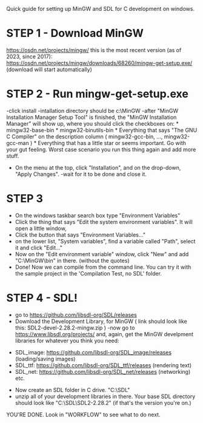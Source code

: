 Quick guide for setting up MinGW and SDL for C development on windows.

# STEP 1 - Download MinGW
https://osdn.net/projects/mingw/
this is the most recent version (as of 2023, since 2017):
https://osdn.net/projects/mingw/downloads/68260/mingw-get-setup.exe/
(download will start automatically)

# STEP 2 - Run mingw-get-setup.exe
-click install
-intallation directory should be c:\MinGW
-after "MinGW Installation Manager Setup Tool" is finished, the "MinGW Installation Manager" will show up, where you should click the checkboxes on:
	* mingw32-base-bin
	* mingw32-binutils-bin
	* Everything that says "The GNU C Compiler" on the description column ( mingw32-gcc-bin, ..., mingw32-gcc-man )
	* Everything that has a little star or seems important. Go with your gut feeling. Worst case scenario you run this thing again and add more stuff.
- On the menu at the top, click "Installation", and on the drop-down, "Apply Changes".
-wait for it to be done and close it.

# STEP 3 
- On the windows taskbar search box type "Environment Variables"
- Click the thing that says "Edit the system environment variables". It will open a little window,
- Click the button that says "Environment Variables..."
- on the lower list, "System variables", find a variable called "Path", select it and click "Edit..."
- Now on the "Edit environment variable" window, click "New" and add "C:\MinGW\bin" in there. (without the quotes)
- Done! Now we can compile from the command line. You can try it with the sample project in the 'Compilation Test, no SDL' folder.

# STEP 4 - SDL!
- go to https://github.com/libsdl-org/SDL/releases
- Download the Development Library, for MinGW
( link should look like this: SDL2-devel-2.28.2-mingw.zip )
-now go to https://www.libsdl.org/projects/
and, again, get the MinGW develpment libraries for whatever you think you need:
* SDL_image: https://github.com/libsdl-org/SDL_image/releases (loading/saving images)
* SDL_ttf: https://github.com/libsdl-org/SDL_ttf/releases (rendering text)
* SDL_net: https://github.com/libsdl-org/SDL_net/releases (networking)
etc.
- Now create an SDL folder in C drive. "C:\SDL"
- unzip all of your development libraries in there. Your base SDL directory should look like "C:\SDL\SDL2-2.28.2" (if that's the version you're on.)

YOU'RE DONE. Look in "WORKFLOW" to see what to do next.

